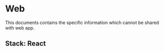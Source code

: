 # Web

This documents contains the specific information which cannot be shared with web app.

## Stack: React